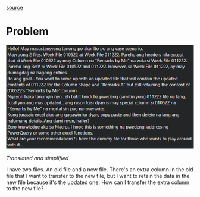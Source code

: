 [source](https://www.facebook.com/groups/694920197382936/permalink/1894175307457413)

# Problem

![problem](image/README/problem.png)

_Translated and simplified_

I have two files. An old file and a new file. There's an extra column in the old file that I want to transfer to the new file, but I want to retain the data in the new file because it's the updated one. How can I transfer the extra column to the new file?